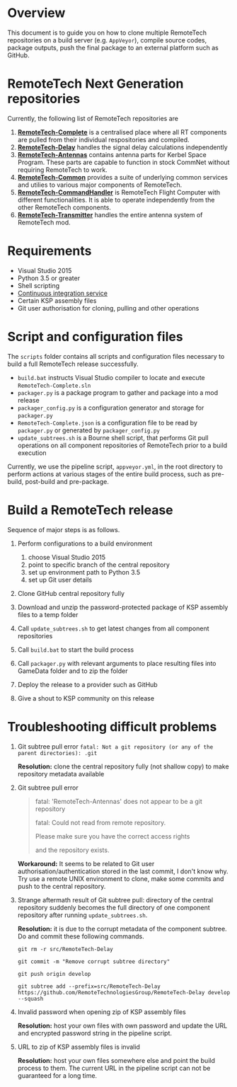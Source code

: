 # Overview
This document is to guide you on how to clone multiple RemoteTech repositories on a build server (e.g. `AppVeyor`), compile source codes, package outputs, push the final package to an external platform such as GitHub.

# RemoteTech Next Generation repositories
Currently, the following list of RemoteTech repositories are
1. **[RemoteTech-Complete](https://github.com/RemoteTechnologiesGroup/RemoteTech-Complete)** is a centralised place where all RT components are pulled from their individual respositories and compiled.
2. **[RemoteTech-Delay](https://github.com/RemoteTechnologiesGroup/RemoteTech-Delay)** handles the signal delay calculations independently
3. **[RemoteTech-Antennas](https://github.com/RemoteTechnologiesGroup/RemoteTech-Antennas)** contains antenna parts for Kerbel Space Program. These parts are capable to function in stock CommNet without requiring RemoteTech to work.
4. **[RemoteTech-Common](https://github.com/RemoteTechnologiesGroup/RemoteTech-Common)** provides a suite of underlying common services and utilies to various major components of RemoteTech. 
5. **[RemoteTech-CommandHandler](https://github.com/RemoteTechnologiesGroup/RemoteTech-CommandHandler)** is RemoteTech Flight Computer with different functionalities. It is able to operate independently from the other RemoteTech components.
6. **[RemoteTech-Transmitter](https://github.com/RemoteTechnologiesGroup/RemoteTech-Transmitter)** handles the entire antenna system of RemoteTech mod.

# Requirements
* Visual Studio 2015
* Python 3.5 or greater
* Shell scripting
* [Continuous integration service](https://en.wikipedia.org/wiki/Continuous_integration)
* Certain KSP assembly files
* Git user authorisation for cloning, pulling and other operations

# Script and configuration files
The `scripts` folder contains all scripts and configuration files necessary to build a full RemoteTech release successfully.
* `build.bat` instructs Visual Studio compiler to locate and execute `RemoteTech-Complete.sln`
* `packager.py` is a package program to gather and package into a mod release
* `packager_config.py` is a configuration generator and storage for `packager.py`
* `RemoteTech-Complete.json` is a configuration file to be read by `packager.py` or generated by `packager_config.py`
* `update_subtrees.sh` is a Bourne shell script, that performs Git pull operations on all component repositories of RemoteTech prior to a build execution

Currently, we use the pipeline script, `appveyor.yml`, in the root directory to perform actions at various stages of the entire build process, such as pre-build, post-build and pre-package.

# Build a RemoteTech release
Sequence of major steps is as follows.
1. Perform configurations to a build environment

   1. choose Visual Studio 2015
   2. point to specific branch of the central repository
   3. set up environment path to Python 3.5
   4. set up Git user details
   
2. Clone GitHub central repository fully
3. Download and unzip the password-protected package of KSP assembly files to a temp folder
4. Call `update_subtrees.sh` to get latest changes from all component repositories
5. Call `build.bat` to start the build process
6. Call `packager.py` with relevant arguments to place resulting files into GameData folder and to zip the folder
7. Deploy the release to a provider such as GitHub
8. Give a shout to KSP community on this release

# Troubleshooting difficult problems
1. Git subtree pull error `fatal: Not a git repository (or any of the parent directories): .git`

   **Resolution:** clone the central repository fully (not shallow copy) to make repository metadata available
   
2. Git subtree pull error 
   > fatal: 'RemoteTech-Antennas' does not appear to be a git repository
   >
   > fatal: Could not read from remote repository.
   >
   > Please make sure you have the correct access rights
   >
   > and the repository exists.

   **Workaround:** It seems to be related to Git user authorisation/authentication stored in the last commit, I don't know why. Try use a remote UNIX environment to clone, make some commits and push to the central repository.
   
3. Strange aftermath result of Git subtree pull: directory of the central repository suddenly becomes the full directory of one component repository after running `update_subtrees.sh`.

   **Resolution:** it is due to the corrupt metadata of the component subtree. Do and commit these following commands.
   
   `git rm -r src/RemoteTech-Delay`
   
   `git commit -m "Remove corrupt subtree directory"`
   
   `git push origin develop`
   
   `git subtree add --prefix=src/RemoteTech-Delay https://github.com/RemoteTechnologiesGroup/RemoteTech-Delay develop --squash`
   
4. Invalid password when opening zip of KSP assembly files

   **Resolution:** host your own files with own password and update the URL and encrypted password string in the pipeline script.

5. URL to zip of KSP assembly files is invalid

   **Resolution:** host your own files somewhere else and point the build process to them. The current URL in the pipeline script can not be guaranteed for a long time.
